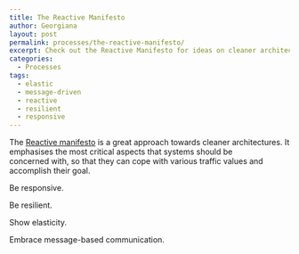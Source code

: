 ```yaml
---
title: The Reactive Manifesto
author: Georgiana
layout: post
permalink: processes/the-reactive-manifesto/
excerpt: Check out the Reactive Manifesto for ideas on cleaner architectures. It will help you build better systems that cope with large traffic values and truly accomplish their goal.
categories:
  - Processes
tags:
  - elastic
  - message-driven
  - reactive
  - resilient
  - responsive
---
```

The [Reactive manifesto][1] is a great approach towards cleaner architectures. It emphasises the most critical aspects that systems should be concerned with, so that they can cope with various traffic values and accomplish their goal.

Be responsive.

Be resilient.

Show elasticity.

Embrace message-based communication.

 [1]: http://www.reactivemanifesto.org/
